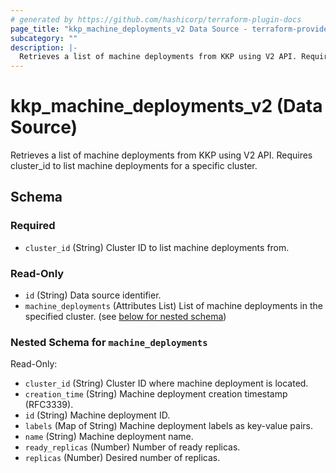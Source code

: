 ```yaml
---
# generated by https://github.com/hashicorp/terraform-plugin-docs
page_title: "kkp_machine_deployments_v2 Data Source - terraform-provider-kkp"
subcategory: ""
description: |-
  Retrieves a list of machine deployments from KKP using V2 API. Requires cluster_id to list machine deployments for a specific cluster.
---
```


# kkp_machine_deployments_v2 (Data Source)

Retrieves a list of machine deployments from KKP using V2 API. Requires cluster_id to list machine deployments for a specific cluster.



<!-- schema generated by tfplugindocs -->
## Schema

### Required

- `cluster_id` (String) Cluster ID to list machine deployments from.

### Read-Only

- `id` (String) Data source identifier.
- `machine_deployments` (Attributes List) List of machine deployments in the specified cluster. (see [below for nested schema](#nestedatt--machine_deployments))

<a id="nestedatt--machine_deployments"></a>
### Nested Schema for `machine_deployments`

Read-Only:

- `cluster_id` (String) Cluster ID where machine deployment is located.
- `creation_time` (String) Machine deployment creation timestamp (RFC3339).
- `id` (String) Machine deployment ID.
- `labels` (Map of String) Machine deployment labels as key-value pairs.
- `name` (String) Machine deployment name.
- `ready_replicas` (Number) Number of ready replicas.
- `replicas` (Number) Desired number of replicas.
